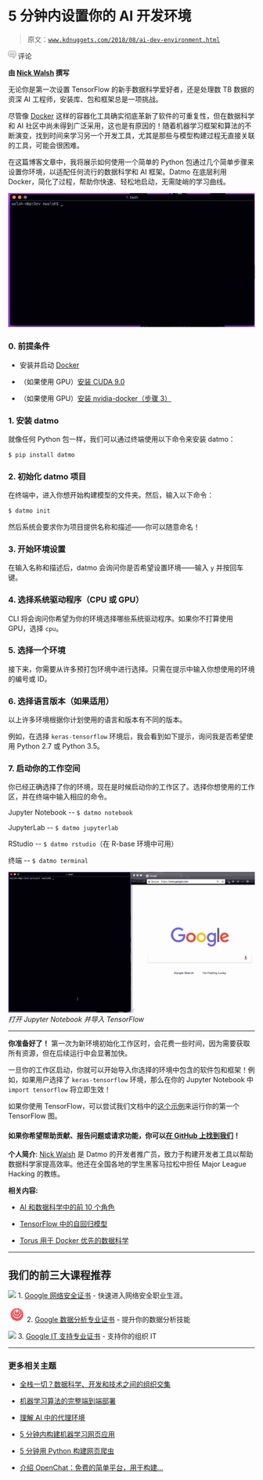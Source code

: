 # 5 分钟内设置你的 AI 开发环境

> 原文：[`www.kdnuggets.com/2018/08/ai-dev-environment.html`](https://www.kdnuggets.com/2018/08/ai-dev-environment.html)

![c](img/3d9c022da2d331bb56691a9617b91b90.png) 评论

**由 [Nick Walsh](https://twitter.com/thenickwalsh) 撰写**

无论你是第一次设置 TensorFlow 的新手数据科学爱好者，还是处理数 TB 数据的资深 AI 工程师，安装库、包和框架总是一项挑战。

尽管像 [Docker](https://docker.com) 这样的容器化工具确实彻底革新了软件的可重复性，但在数据科学和 AI 社区中尚未得到广泛采用，这也是有原因的！随着机器学习框架和算法的不断演变，找到时间来学习另一个开发工具，尤其是那些与模型构建过程无直接关联的工具，可能会很困难。

在这篇博客文章中，我将展示如何使用一个简单的 Python 包通过几个简单步骤来设置你环境，以适配任何流行的数据科学和 AI 框架。Datmo 在底层利用 Docker，简化了过程，帮助你快速、轻松地启动，无需陡峭的学习曲线。

![使用 datmo 在不到一分钟内设置新的 TensorFlow 项目](img/1a5b0e86d041f38addcc91e675399828.png)

### 0\. 前提条件

+   安装并启动 [Docker](https://docs.docker.com/install/#supported-platforms)

+   （如果使用 GPU）[安装 CUDA 9.0](https://developer.nvidia.com/cuda-90-download-archive)

+   （如果使用 GPU）[安装 nvidia-docker（步骤 3）](https://github.com/datmo/datmo/wiki/Datmo-GPU-support-and-setup)

### 1\. 安装 datmo

就像任何 Python 包一样，我们可以通过终端使用以下命令来安装 datmo：

```py
$ pip install datmo
```

### 2\. 初始化 datmo 项目

在终端中，进入你想开始构建模型的文件夹。然后，输入以下命令：

```py
$ datmo init
```

然后系统会要求你为项目提供名称和描述——你可以随意命名！

### 3\. 开始环境设置

在输入名称和描述后，datmo 会询问你是否希望设置环境——输入 `y` 并按回车键。

### 4\. 选择系统驱动程序（CPU 或 GPU）

CLI 将会询问你希望为你的环境选择哪些系统驱动程序。如果你不打算使用 GPU，选择 `cpu`。

### 5\. 选择一个环境

接下来，你需要从许多预打包环境中进行选择。只需在提示中输入你想使用的环境的编号或 ID。

### 6\. 选择语言版本（如果适用）

以上许多环境根据你计划使用的语言和版本有不同的版本。

例如，在选择 `keras-tensorflow` 环境后，我会看到如下提示，询问我是否希望使用 Python 2.7 或 Python 3.5。

### 7\. 启动你的工作空间

你已经正确选择了你的环境，现在是时候启动你的工作区了。选择你想使用的工作区，并在终端中输入相应的命令。

Jupyter Notebook -- `$ datmo notebook`

JupyterLab -- `$ datmo jupyterlab`

RStudio -- `$ datmo rstudio`（在 R-base 环境中可用）

终端 -- `$ datmo terminal`

![打开 Jupyter Notebook 并导入 TensorFlow](img/de175f8fa8f103e7e1908ef4da36d23c.png)*打开 Jupyter Notebook 并导入 TensorFlow*

* * *

**你准备好了！** 第一次为新环境初始化工作区时，会花费一些时间，因为需要获取所有资源，但在后续运行中会显著加快。

一旦你的工作区启动，你就可以开始导入你选择的环境中包含的软件包和框架！例如，如果用户选择了 `keras-tensorflow` 环境，那么在你的 Jupyter Notebook 中 `import tensorflow` 将立即生效！

如果你使用 TensorFlow，可以尝试我们文档中的[这个示例](https://datmo.readthedocs.io/en/latest/quickstart.html#testing-it-out)来运行你的第一个 TensorFlow 图。

#### 如果你希望帮助贡献、报告问题或请求功能，你可以[在 GitHub 上找到我们](https://github.com/datmo/datmo)！

**个人简介**: [Nick Walsh](https://twitter.com/thenickwalsh) 是 Datmo 的开发者推广员，致力于构建开发者工具以帮助数据科学家提高效率。他还在全国各地的学生黑客马拉松中担任 Major League Hacking 的教练。

**相关内容:**

+   [AI 和数据科学中的前 10 个角色](https://www.kdnuggets.com/2018/08/top-10-roles-ai-data-science.html)

+   [TensorFlow 中的自回归模型](https://www.kdnuggets.com/2018/08/autoregressive-models-tensorflow.html)

+   [Torus 用于 Docker 优先的数据科学](https://www.kdnuggets.com/2018/05/torus-docker-first-data-science.html)

* * *

## 我们的前三大课程推荐

![](img/0244c01ba9267c002ef39d4907e0b8fb.png) 1\. [Google 网络安全证书](https://www.kdnuggets.com/google-cybersecurity) - 快速进入网络安全职业生涯。

![](img/e225c49c3c91745821c8c0368bf04711.png) 2\. [Google 数据分析专业证书](https://www.kdnuggets.com/google-data-analytics) - 提升你的数据分析技能

![](img/0244c01ba9267c002ef39d4907e0b8fb.png) 3\. [Google IT 支持专业证书](https://www.kdnuggets.com/google-itsupport) - 支持你的组织 IT

* * *

### 更多相关主题

+   [全栈一切？数据科学、开发和技术之间的组织交集](https://www.kdnuggets.com/2022/08/full-stack-everything-organizational-intersections-data-science-dev-tech.html)

+   [机器学习算法的完整端到端部署](https://www.kdnuggets.com/2021/12/deployment-machine-learning-algorithm-live-production-environment.html)

+   [理解 AI 中的代理环境](https://www.kdnuggets.com/2022/05/understanding-agent-environment-ai.html)

+   [5 分钟内构建机器学习网页应用](https://www.kdnuggets.com/2022/03/build-machine-learning-web-app-5-minutes.html)

+   [5 分钟用 Python 构建网页爬虫](https://www.kdnuggets.com/2022/02/build-web-scraper-python-5-minutes.html)

+   [介绍 OpenChat：免费的简单平台，用于构建…](https://www.kdnuggets.com/2023/06/introducing-openchat-free-simple-platform-building-custom-chatbots-minutes.html)
